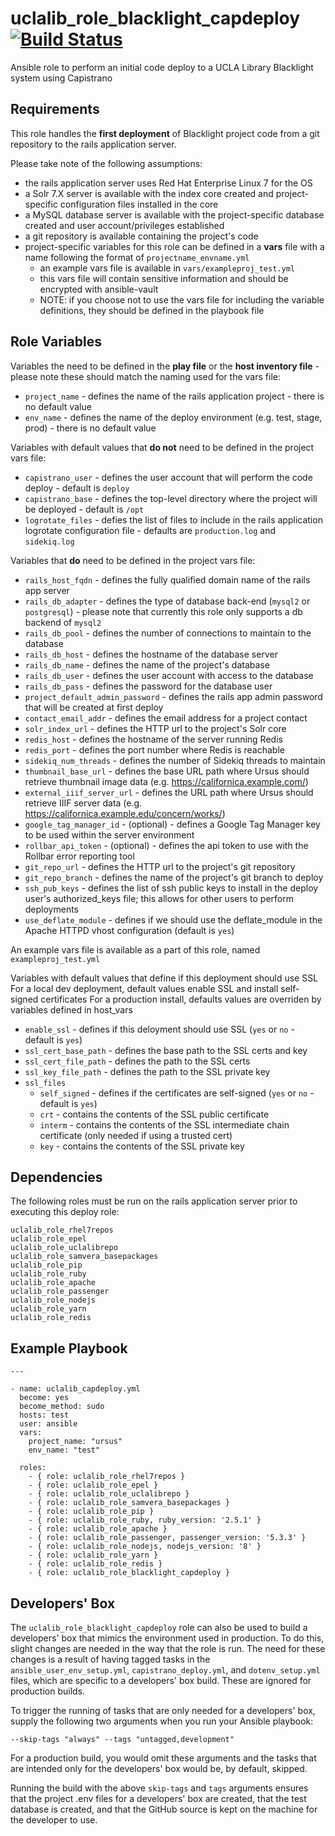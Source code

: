 uclalib_role_blacklight_capdeploy &nbsp;[![Build Status](https://travis-ci.org/UCLALibrary/uclalib_role_samvera_capdeploy.svg?branch=master)](https://travis-ci.org/UCLALibrary/uclalib_role_samvera_capdeploy)
=========

Ansible role to perform an initial code deploy to a UCLA Library Blacklight system using Capistrano

Requirements
------------

This role handles the __first deployment__ of Blacklight project code from a git repository to the rails application server.

Please take note of the following assumptions:
* the rails application server uses Red Hat Enterprise Linux 7 for the OS
* a Solr 7.X server is available with the index core created and project-specific configuration files installed in the core
* a MySQL database server is available with the project-specific database created and user account/privileges established
* a git repository is available containing the project's code
* project-specific variables for this role can be defined in a __vars__ file with a name following the format of `projectname_envname.yml`
    * an example vars file is available in `vars/exampleproj_test.yml`
    * this vars file will contain sensitive information and should be encrypted with ansible-vault
    * NOTE: if you choose not to use the vars file for including the variable definitions, they should be defined in the playbook file

Role Variables
--------------
Variables the need to be defined in the **play file** or the **host inventory file** - please note these should match the naming used for the vars file:
* `project_name` - defines the name of the rails application project - there is no default value
* `env_name` - defines the name of the deploy environment (e.g. test, stage, prod) - there is no default value

Variables with default values that **do not** need to be defined in the project vars file:
* `capistrano_user` - defines the user account that will perform the code deploy - default is `deploy`
* `capistrano_base` - defines the top-level directory where the project will be deployed - default is `/opt`
* `logrotate_files` - defies the list of files to include in the rails application logrotate configuration file - defaults are `production.log` and `sidekiq.log`

Variables that **do** need to be defined in the project vars file:
* `rails_host_fqdn` - defines the fully qualified domain name of the rails app server
* `rails_db_adapter` - defines the type of database back-end (`mysql2` or `postgresql`) - please note that currently this role only supports a db backend of `mysql2`
* `rails_db_pool` - defines the number of connections to maintain to the database
* `rails_db_host` - defines the hostname of the database server
* `rails_db_name` - defines the name of the project's database
* `rails_db_user` - defines the user account with access to the database
* `rails_db_pass` - defines the password for the database user
* `project_default_admin_password` - defines the rails app admin password that will be created at first deploy
* `contact_email_addr` - defines the email address for a project contact
* `solr_index_url` - defines the HTTP url to the project's Solr core
* `redis_host` - defines the hostname of the server running Redis
* `redis_port` - defines the port number where Redis is reachable
* `sidekiq_num_threads` - defines the number of Sidekiq threads to maintain
* `thumbnail_base_url` - defines the base URL path where Ursus should retrieve thumbnail image data (e.g. https://californica.example.com/)
* `external_iiif_server_url` - defines the URL path where Ursus should retrieve IIIF server data (e.g. https://californica.example.edu/concern/works/)
* `google_tag_manager_id` - (optional) - defines a Google Tag Manager key to be used within the server environment
* `rollbar_api_token` - (optional) - defines the api token to use with the Rollbar error reporting tool
* `git_repo_url` - defines the HTTP url to the project's git repository
* `git_repo_branch` - defines the name of the project's git branch to deploy
* `ssh_pub_keys` - defines the list of ssh public keys to install in the deploy user's authorized_keys file; this allows for other users to perform deployments
* `use_deflate_module` - defines if we should use the deflate_module in the Apache HTTPD vhost configuration (default is `yes`)

An example vars file is available as a part of this role, named `exampleproj_test.yml`

Variables with default values that define if this deployment should use SSL
For a local dev deployment, default values enable SSL and install self-signed certificates
For a production install, defaults values are overriden by variables defined in host_vars
* `enable_ssl` - defines if this deloyment should use SSL (`yes` or `no` - default is `yes`)
* `ssl_cert_base_path` - defines the base path to the SSL certs and key
* `ssl_cert_file_path` - defines the path to the SSL certs
* `ssl_key_file_path` - defines the path to the SSL private key
* `ssl_files`
    * `self_signed` - defines if the certificates are self-signed (`yes` or `no` - default is `yes`)
    * `crt` - contains the contents of the SSL public certificate
    * `interm` - contains the contents of the SSL intermediate chain certificate (only needed if using a trusted cert)
    * `key` - contains the contents of the SSL private key

Dependencies
------------

The following roles must be run on the rails application server prior to executing this deploy role:

```
uclalib_role_rhel7repos
uclalib_role_epel
uclalib_role_uclalibrepo
uclalib_role_samvera_basepackages
uclalib_role_pip
uclalib_role_ruby
uclalib_role_apache
uclalib_role_passenger
uclalib_role_nodejs
uclalib_role_yarn
uclalib_role_redis
```

Example Playbook
----------------
```
---

- name: uclalib_capdeploy.yml
  become: yes
  become_method: sudo
  hosts: test
  user: ansible
  vars:
    project_name: "ursus"
    env_name: "test"

  roles:
    - { role: uclalib_role_rhel7repos }
    - { role: uclalib_role_epel }
    - { role: uclalib_role_uclalibrepo }
    - { role: uclalib_role_samvera_basepackages }
    - { role: uclalib_role_pip }
    - { role: uclalib_role_ruby, ruby_version: '2.5.1' }
    - { role: uclalib_role_apache }
    - { role: uclalib_role_passenger, passenger_version: '5.3.3' }
    - { role: uclalib_role_nodejs, nodejs_version: '8' }
    - { role: uclalib_role_yarn }
    - { role: uclalib_role_redis }
    - { role: uclalib_role_blacklight_capdeploy }
```

Developers' Box
-------------------------------

The `uclalib_role_blacklight_capdeploy` role can also be used to build a developers' box that mimics the environment used in production. To do this, slight changes are needed in the way that the role is run. The need for these changes is a result of having tagged tasks in the `ansible_user_env_setup.yml`, `capistrano_deploy.yml`, and `dotenv_setup.yml` files, which are specific to a developers' box build. These are ignored for production builds.

To trigger the running of tasks that are only needed for a developers' box, supply the following two arguments when you run your Ansible playbook:

    --skip-tags "always" --tags "untagged,development"

For a production build, you would omit these arguments and the tasks that are intended only for the developers' box would be, by default, skipped.

Running the build with the above `skip-tags` and `tags` arguments ensures that the project .env files for a developers' box are created, that the test database is created, and that the GitHub source is kept on the machine for the developer to use.
